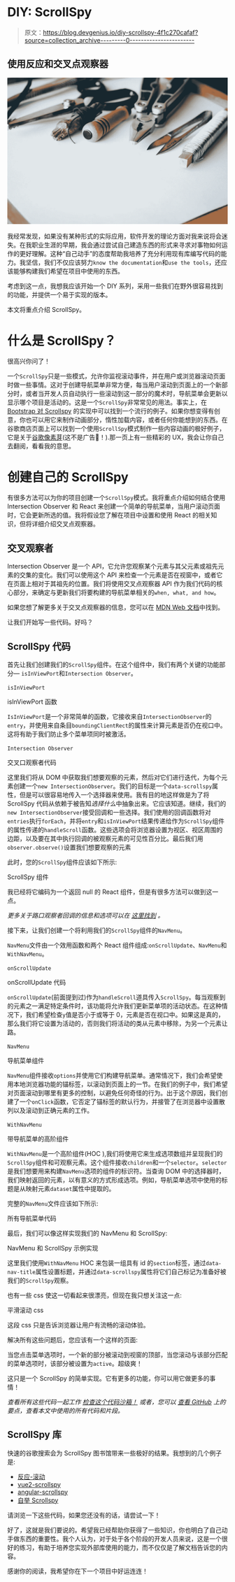 # DIY: ScrollSpy

> 原文：<https://blog.devgenius.io/diy-scrollspy-4f1c270cafaf?source=collection_archive---------0----------------------->

## 使用反应和交叉点观察器

![](img/ce197d7573ae27e5a9797b5a25bd9927.png)

我经常发现，如果没有某种形式的实际应用，软件开发的理论方面对我来说将会迷失。在我职业生涯的早期，我会通过尝试自己建造东西的形式来寻求对事物如何运作的更好理解。这种“自己动手”的态度帮助我培养了充分利用现有库编写代码的能力。我坚信，我们不仅应该努力`know the documentation`和`use the tools`，还应该能够构建我们希望在项目中使用的东西。

考虑到这一点，我想我应该开始一个 DIY 系列，采用一些我们在野外很容易找到的功能，并提供一个易于实现的版本。

本文将重点介绍 ScrollSpy。

# 什么是 ScrollSpy？

很高兴你问了！

一个`ScrollSpy`只是一些模式，允许你监视滚动事件，并在用户或浏览器滚动页面时做一些事情。这对于创建导航菜单非常方便，每当用户滚动到页面上的一个新部分时，或者当开发人员自动执行一些滚动到这一部分的魔术时，导航菜单会更新以显示哪个项目是活动的。这是一个`ScrollSpy`非常常见的用法。事实上，在 [Bootstrap 对 Scrollspy](https://getbootstrap.com/docs/5.0/components/scrollspy/) 的实现中可以找到一个流行的例子。如果你想变得有创意，你也可以用它来制作动画部分，惰性加载内容，或者任何你能想到的东西。在谷歌商店页面上可以找到一个使用`ScrollSpy`模式制作一些内容动画的极好例子，它是关于[谷歌像素芽](https://store.google.com/au/product/pixel_buds?utm_source=google&utm_medium=cpc&utm_campaign=japac-AU-en-dr-bkws-super-all-buy-e-dr-1008675&utm_content=text-ad-none-none-DEV_c-CRE_460680811804-ADGP_Hybrid+%7C+BKWS+-+EXA+~+Pixel+Buds+~+%5B1:1%5D+~+AU+~+en+~+google+buds-KWID_43700056950091231-kwd-370572617021-userloc_9071405&utm_term=KW_google+buds-ST_google+buds&gclid=CjwKCAjwtJ2FBhAuEiwAIKu19j2P4BXmx1snw9k5cDtLb9uMkiJRYWx5_mfm27G27SQ_H73GUUsRahoCGkYQAvD_BwE&gclsrc=aw.ds&hl=en-GB)(这不是广告😬！).那一页上有一些精彩的 UX，我会让你自己去翻阅，看看我的意思。

# 创建自己的 ScrollSpy

有很多方法可以为你的项目创建一个`ScrollSpy`模式。我将重点介绍如何结合使用 Intersection Observer 和 React 来创建一个简单的导航菜单，当用户滚动页面时，它会更新所选的值。我将假设您了解在项目中设置和使用 React 的相关知识，但将详细介绍交叉点观察器。

## 交叉观察者

Intersection Observer 是一个 API，它允许您观察某个元素与其父元素或祖先元素的交集的变化。我们可以使用这个 API 来检查一个元素是否在视窗中，或者它在页面上相对于其祖先的位置。我们将使用交叉点观察器 API 作为我们代码的核心部分，来确定与更新我们将要构建的导航菜单相关的`when, what, and how`。

如果您想了解更多关于交叉点观察器的信息，您可以在 [MDN Web 文档](https://developer.mozilla.org/en-US/docs/Web/API/Intersection_Observer_API)中找到。

让我们开始写一些代码。好吗？

## ScrollSpy 代码

首先让我们创建我们的`ScrollSpy`组件。在这个组件中，我们有两个关键的功能部分— `isInViewPort`和`Intersection Observer`。

`isInViewPort`

isInViewPort 函数

`IsInViewPort`是一个非常简单的函数，它接收来自`IntersectionObserver`的`entry`，并使用来自条目`boundingClientRect`的属性来计算元素是否仍在视口中。这将有助于我们防止多个菜单项同时被激活。

`Intersection Observer`

交叉口观察者代码

这里我们将从 DOM 中获取我们想要观察的元素，然后对它们进行迭代，为每个元素创建一个`new IntersectionObserver`。我们的目标是一个`data-scrollspy`属性，但是可以很容易地传入一个选择器来使用。我有目的地这样做是为了将 ScrollSpy 代码从依赖于被告知*选择什么*中抽象出来。它应该知道。继续，我们的`new IntersectionObserver`接受回调和一些选择。我们使用的回调函数将对`entries`执行`forEach`，并将`entry`和`isInViewPort`结果传递给作为`ScrollSpy`组件的属性传递的`handleScroll`函数。这些选项会将浏览器设置为视区、视区周围的边距，以及要在其中执行回调的被观察元素的可见性百分比。最后我们用`observer.observe()`设置我们想要观察的元素

此时，您的`ScrollSpy`组件应该如下所示:

ScrollSpy 组件

我已经将它编码为一个返回 null 的 React 组件，但是有很多方法可以做到这一点。

*更多关于路口观察者回调的信息和选项可以在* [*这里找到*](https://developer.mozilla.org/en-US/docs/Web/API/Intersection_Observer_API#creating_an_intersection_observer) *。*

接下来，让我们创建一个将利用我们的`ScrollSpy`组件的`NavMenu`。

`NavMenu`文件由一个效用函数和两个 React 组件组成:`onScrollUpdate`、`NavMenu`和`WithNavMenu`。

`onScrollUpdate`

onScrollUpdate 代码

`onScrollUpdate`(前面提到过)作为`handleScroll`道具传入`ScrollSpy`。每当观察到的元素之一满足特定条件时，该功能将允许我们更新菜单项的活动状态。在这种情况下，我们希望检查`y`值是否小于或等于 0，元素是否在视口中。如果这是真的，那么我们将它设置为活动的，否则我们将活动的类从元素中移除，为另一个元素让路。

`NavMenu`

导航菜单组件

`NavMenu`组件接收`options`并使用它们构建导航菜单。通常情况下，我们会希望使用本地浏览器功能的锚标签，以滚动到页面上的一节。在我们的例子中，我们希望对页面滚动到哪里有更多的控制，以避免任何奇怪的行为。出于这个原因，我们创建了一个`onClick`函数，它否定了锚标签的默认行为，并接管了在浏览器中设置散列以及滚动到正确元素的工作。

`WithNavMenu`

带导航菜单的高阶组件

`WithNavMenu`是一个高阶组件(HOC ),我们将使用它来生成选项数组并呈现我们的`ScrollSpy`组件和可观察元素。这个组件接收`children`和一个`selector`。`selector`是我们想要用来构建`NavMenu`选项的组件的标识符。当查询 DOM 中的选择器时，我们映射返回的元素，以有意义的方式形成选项。例如，导航菜单选项中使用的标题是从映射元素`dataset`属性中提取的。

完整的`NavMenu`文件应该如下所示:

所有导航菜单代码

最后，我们可以像这样实现我们的 NavMenu 和 ScrollSpy:

NavMenu 和 ScrollSpy 示例实现

这里我们使用`WithNavMenu` HOC 来包装一组具有 id 的`section`标签，通过`data-nav-title`属性设置标题，并通过`data-scrollspy`属性将它们自己标记为准备好被我们的`ScrollSpy`观察。

也有一些 css 使这一切看起来很漂亮，但现在我只想关注这一点:

平滑滚动 css

这段 css 只是告诉浏览器让用户有流畅的滚动体验。

解决所有这些问题后，您应该有一个这样的页面:

当您点击菜单选项时，一个新的部分被滚动到视窗的顶部，当您滚动与该部分匹配的菜单选项时，该部分被设置为`active`。超级爽！

这只是一个 ScrollSpy 的简单实现。它有更多的功能，你可以用它做更多的事情！

*查看所有这些代码一起工作* [*检查这个代码沙箱！*](https://codesandbox.io/s/reverent-surf-nkzzv?) *或者，您可以* [*查看 GitHub*](https://gist.github.com/dcayers/771fa5f0c0d14f31ae4a47d36ee7f376) *上的要点，查看本文中使用的所有代码和片段。*

## ScrollSpy 库

快速的谷歌搜索会为 ScrollSpy 图书馆带来一些极好的结果。我想到的几个例子是:

*   [反应-滚动](https://www.npmjs.com/package/react-scroll)
*   [vue2-scrollspy](https://www.npmjs.com/package/vue2-scrollspy)
*   [angular-scrollspy](https://www.npmjs.com/package/@thisissoon/angular-scrollspy)
*   [自举 Scrollspy](https://getbootstrap.com/docs/5.0/components/scrollspy/)

请浏览一下这些代码，如果您还没有的话，请尝试一下！

好了，这就是我们要说的。希望我已经帮助你获得了一些知识，你也明白了自己动手做东西的重要性。我个人认为，对于处于各个阶段的开发人员来说，这是一个很好的练习，有助于培养您实现外部库使用的能力，而不仅仅是了解文档告诉您的内容。

感谢你的阅读，我希望你在下一个项目中好运连连！